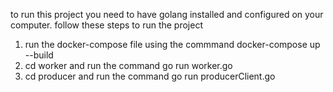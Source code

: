 to run this project you need to have golang installed and configured on your computer.
follow these steps to run the project
1. run the docker-compose file using the commmand docker-compose up --build 
2. cd worker and run the command go run worker.go
3. cd producer and run the command go run producerClient.go


